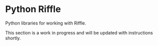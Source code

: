 # Python Riffle

Python libraries for working with Riffle. 

This section is a work in progress and will be updated with instructions shortly.